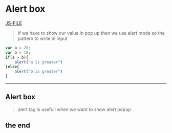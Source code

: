 # Alert box 

[JS-FILE](../js/18-alert-box.js)

>if we have to show our value in pop up then we use alert mode so the pattern to write in input

```javascript
var a = 20;
var b = 10;
if(a > b){
    alert("a is greater")
}else{
    alert("b is greater")
}
```

---
## Alert box
>alert tag is usefull when we want to show alert popup
## the end